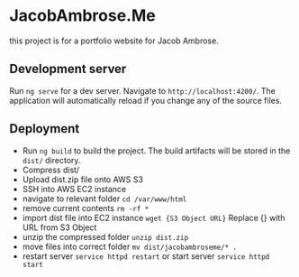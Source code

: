 # JacobAmbrose.Me

this project is for a portfolio website for Jacob Ambrose.

## Development server

Run `ng serve` for a dev server. Navigate to `http://localhost:4200/`. The application will automatically reload if you change any of the source files.

## Deployment

- Run `ng build` to build the project. The build artifacts will be stored in the `dist/` directory.
- Compress dist/
- Upload dist.zip file onto AWS S3
- SSH into AWS EC2 instance
- navigate to relevant folder `cd /var/www/html`
- remove current contents `rm -rf *`
- import dist file into EC2 instance `wget {S3 Object URL}` Replace {} with URL from S3 Object
- unzip the compressed folder `unzip dist.zip`
- move files into correct folder `mv dist/jacobambroseme/* .`
- restart server `service httpd restart` or start server `service httpd start`
